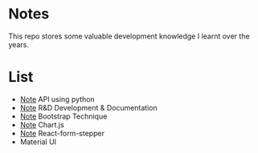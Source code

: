 # Notes
This repo stores some valuable development knowledge I learnt over the years. 

# List
- [Note](./API.md) API using python 
- [Note](./R&D.md) R&D Development & Documentation
- [Note](./Bootstrap.md) Bootstrap Technique
- [Note](./chart-js.md) Chart.js
- [Note](./stepper.md) React-form-stepper
- Material UI
